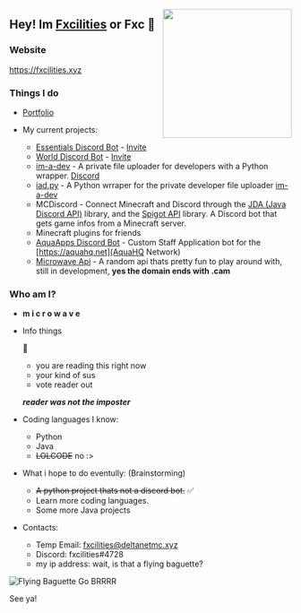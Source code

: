 <a href="https://fxcilities.xyz"><img align='right' src="https://avatars3.githubusercontent.com/u/48619853?s=460&u=539e8de61da1fa16d76edd61a9f296b5e3f7e414&v=4" width="230"></a>

## Hey! Im [Fxcilities](https://fxcilities.xyz) or Fxc 👋

### Website
https://fxcilities.xyz

### Things I do

- [Portfolio](https://fxcilities.xyz/portfolio.php)

- My current projects:
  - [Essentials Discord Bot](https://essentialsbot.xyz) - [Invite](https://essentialsbot.xyz/invite/)
  - [World Discord Bot](https://top.gg/bot/700292147311542282) - [Invite](https://discord.com/api/oauth2/authorize?client_id=700292147311542282&permissions=8&scope=bot)
  - [im-a-dev](https://im-a-dev.xyz/) - A private file uploader for developers with a Python wrapper. [Discord](https://discord.gg/r9MHCxr) 
  - [iad.py](https://fxcilities.xyz/coming_soon.php) - A Python wrraper for the private developer file uploader [im-a-dev](https://im-a-dev.xyz)
  - MCDiscord - Connect Minecraft and Discord through the [JDA (Java Discord API)](https://github.com/DV8FromTheWorld/JDA) library, and the [Spigot API](https://hub.spigotmc.org/javadocs/spigot/index.html) library. A Discord bot that gets game infos from a Minecraft server.
  - Minecraft plugins for friends
  - [AquaApps Discord Bot](https://github.com/AquaHQ) - Custom Staff Application bot for the [https://aquahq.net](AquaHQ Network)
  - [Microwave Api](https://api.microwave.cam) - A random api thats pretty fun to play around with, still in development, **yes the domain ends with .cam**


### Who am I?
- **m i c r o w a v e**
- Info things
  
  🤔
  - you are reading this right now
  - your kind of sus
  - vote reader out
  
  ***reader was not the imposter***
  
- Coding languages I know:
  - Python
  - Java
  - ~~LOLCODE~~ no :>

- What i hope to do eventully: (Brainstorming)
  - ~~A python project thats not a discord bot.~~ ✅
  - Learn more coding languages.
  - Some more Java projects
  
- Contacts:
  - Temp Email: fxcilities@deltanetmc.xyz
  - Discord: fxcilities#4728
  - my ip address: wait, is that a flying baguette?
  
  
  
                     
![Flying Baguette Go BRRRR](https://i.ibb.co/JQx3kzL/download-1.jpg)


See ya!

